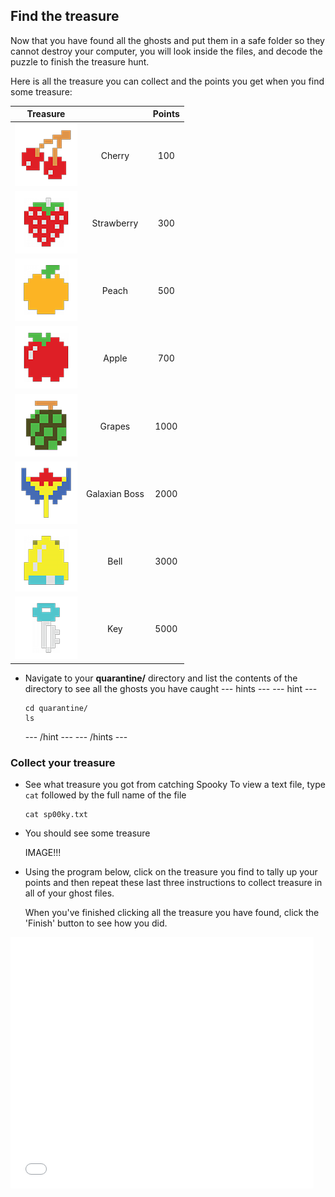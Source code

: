 ## Find the treasure

Now that you have found all the ghosts and put them in a safe folder so they cannot destroy your computer, you will look inside the files, and decode the puzzle to finish the treasure hunt.

Here is all the treasure you can collect and the points you get when you find some treasure:

| Treasure                                     |                                              | Points                                       |
| :------------------------------------------: | :------------------------------------------: | :------------------------------------------: |
| ![Cherry](images/fruitcherry.png)            | Cherry                                       | 100                                          |
| ![Strawberry](images/fruitstrawberry.png)    | Strawberry                                   | 300                                          |
| ![Peach](images/fruitpeach.png)              | Peach                                        | 500                                          |
| ![Apple](images/fruitapple.png)              | Apple                                        | 700                                          |
| ![Grapes](images/fruitgrapes.png)            | Grapes                                       | 1000                                         |
| ![Galaxian Boss](images/fruitgalaxian.png)   | Galaxian Boss                                | 2000                                         |
| ![Bell](images/fruitbell.png)                | Bell                                         | 3000                                         |
| ![Key](images/fruitkey.png)                  | Key                                          | 5000                                         |

+ Navigate to your **quarantine/** directory and list the contents of the directory to see all the ghosts you have caught
  --- hints ---
  --- hint ---
  ```
  cd quarantine/
  ls
  ```
  --- /hint ---
  --- /hints ---

### Collect your treasure

+ See what treasure you got from catching Spooky
  To view a text file, type `cat` followed by the full name of the file
  ```
  cat sp00ky.txt
  ```

+ You should see some treasure

  IMAGE!!!

+ Using the program below, click on the treasure you find to tally up your points and then repeat these last three instructions to collect treasure in all of your ghost files.

  When you've finished clicking all the treasure you have found, click the 'Finish' button to see how you did.

<div class="scratch-preview">
<iframe allowtransparency="true" width="485" height="402" src="//scratch.mit.edu/projects/embed/226468273/?autostart=false" frameborder="0" allowfullscreen></iframe>
</div>
